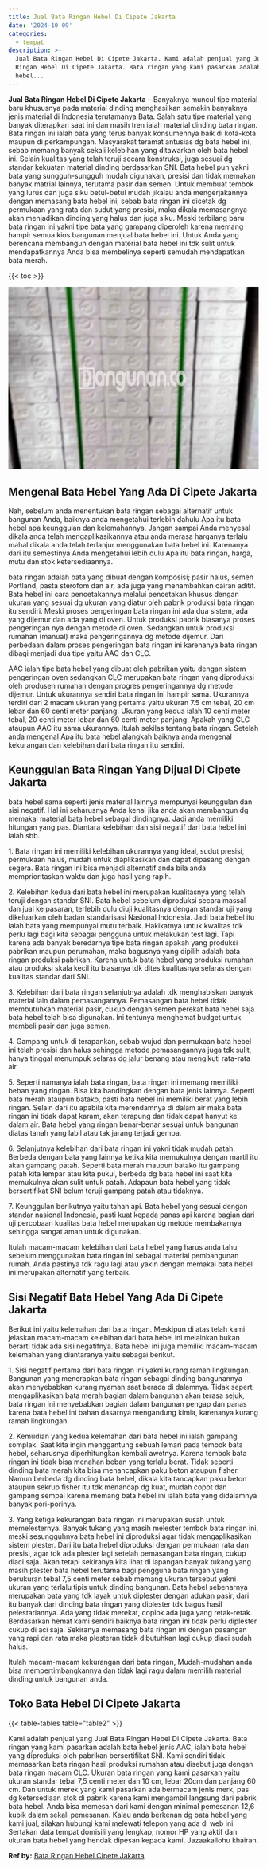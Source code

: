 ```yaml
---
title: Jual Bata Ringan Hebel Di Cipete Jakarta
date: '2024-10-09'
categories:
  - tempat
description: >-
  Jual Bata Ringan Hebel Di Cipete Jakarta. Kami adalah penjual yang Jual Bata
  Ringan Hebel Di Cipete Jakarta. Bata ringan yang kami pasarkan adalah bata
  hebel...
---
```


**Jual Bata Ringan Hebel Di Cipete Jakarta** – Banyaknya muncul tipe material baru khususnya pada material dinding menghasilkan semakin banyaknya jenis material di Indonesia terutamanya Bata. Salah satu tipe material yang banyak diterapkan saat ini dan masih tren ialah material dinding bata ringan. Bata ringan ini ialah bata yang terus banyak konsumennya baik di kota-kota maupun di perkampungan. Masyarakat teramat antusias dg bata hebel ini, sebab memang banyak sekali kelebihan yang ditawarkan oleh bata hebel ini. Selain kualitas yang telah teruji secara konstruksi, juga sesuai dg standar kekuatan material dinding berdasarkan SNI. Bata hebel pun yakni bata yang sungguh-sungguh mudah digunakan, presisi dan tidak memakan banyak matrial lainnya, terutama pasir dan semen. Untuk membuat tembok yang lurus dan juga siku betul-betul mudah jikalau anda mengerjakannya dengan memasang bata hebel ini, sebab bata ringan ini dicetak dg permukaan yang rata dan sudut yang presisi, maka dikala memasangnya akan menjadikan dinding yang halus dan juga siku. Meski terbilang baru bata ringan ini yakni tipe bata yang gampang diperoleh karena memang hampir semua kios bangunan menjual bata hebel ini. Untuk Anda yang berencana membangun dengan material bata hebel ini tdk sulit untuk mendapatkannya Anda bisa membelinya seperti semudah mendapatkan bata merah.

{{< toc >}}

![Jual Bata Ringan Hebel Di Cipete Jakarta](/images/jual-hebel-murah-11.png)

## Mengenal Bata Hebel Yang Ada Di Cipete Jakarta

Nah, sebelum anda menentukan bata ringan sebagai alternatif untuk bangunan Anda, baiknya anda mengetahui terlebih dahulu Apa itu bata hebel apa keunggulan dan kelemahannya. Jangan sampai Anda menyesal dikala anda telah mengaplikasikannya atau anda merasa harganya terlalu mahal dikala anda telah terlanjur menggunakan bata hebel ini. Karenanya dari itu semestinya Anda mengetahui lebih dulu Apa itu bata ringan, harga, mutu dan stok ketersediaannya.

bata ringan adalah bata yang dibuat dengan komposisi; pasir halus, semen Portland, pasta sterofom dan air, ada juga yang menambahkan cairan aditif. Bata hebel ini cara pencetakannya melalui pencetakan khusus dengan ukuran yang sesuai dg ukuran yang diatur oleh pabrik produksi bata ringan itu sendiri. Meski proses pengeringan bata ringan ini ada dua sistem, ada yang dijemur dan ada yang di oven. Untuk produksi pabrik biasanya proses pengeringan nya dengan metode di oven. Sedangkan untuk produksi rumahan (manual) maka pengeringannya dg metode dijemur. Dari perbedaan dalam proses pengeringan bata ringan ini karenanya bata ringan dibagi menjadi dua tipe yaitu AAC dan CLC.

AAC ialah tipe bata hebel yang dibuat oleh pabrikan yaitu dengan sistem pengeringan oven sedangkan CLC merupakan bata ringan yang diproduksi oleh produsen rumahan dengan progres pengeringannya dg metode dijemur. Untuk ukurannya sendiri bata ringan ini hampir sama. Ukurannya terdiri dari 2 macam ukuran yang pertama yaitu ukuran 7.5 cm tebal, 20 cm lebar dan 60 centi meter panjang. Ukuran yang kedua ialah 10 centi meter tebal, 20 centi meter lebar dan 60 centi meter panjang. Apakah yang CLC ataupun AAC itu sama ukurannya. Itulah sekilas tentang bata ringan. Setelah anda mengenal Apa itu bata hebel alangkah baiknya anda mengenal kekurangan dan kelebihan dari bata ringan itu sendiri.

## Keunggulan Bata Ringan Yang Dijual Di Cipete Jakarta

bata hebel sama seperti jenis material lainnya mempunyai keunggulan dan sisi negatif. Hal ini seharusnya Anda kenal jika anda akan membangun dg memakai material bata hebel sebagai dindingnya. Jadi anda memiliki hitungan yang pas. Diantara kelebihan dan sisi negatif dari bata hebel ini ialah sbb.

1\. Bata ringan ini memiliki kelebihan ukurannya yang ideal, sudut presisi, permukaan halus, mudah untuk diaplikasikan dan dapat dipasang dengan segera. Bata ringan ini bisa menjadi alternatif anda bila anda memprioritaskan waktu dan juga hasil yang rapih.

2\. Kelebihan kedua dari bata hebel ini merupakan kualitasnya yang telah teruji dengan standar SNI. Bata hebel sebelum diproduksi secara massal dan jual ke pasaran, terlebih dulu diuji kualitasnya dengan standar uji yang dikeluarkan oleh badan standarisasi Nasional Indonesia. Jadi bata hebel itu ialah bata yang mempunyai mutu terbaik. Hakikatnya untuk kwalitas tdk perlu lagi bagi kita sebagai pengguna untuk melakukan test lagi. Tapi karena ada banyak beredarnya tipe bata ringan apakah yang produksi pabrikan maupun perumahan, maka bagusnya yang dipilih adalah bata ringan produksi pabrikan. Karena untuk bata hebel yang produksi rumahan atau produksi skala kecil itu biasanya tdk dites kualitasnya selaras dengan kualitas standar dari SNI.

3\. Kelebihan dari bata ringan selanjutnya adalah tdk menghabiskan banyak material lain dalam pemasangannya. Pemasangan bata hebel tidak membutuhkan material pasir, cukup dengan semen perekat bata hebel saja bata hebel telah bisa digunakan. Ini tentunya menghemat budget untuk membeli pasir dan juga semen.

4\. Gampang untuk di terapankan, sebab wujud dan permukaan bata hebel ini telah presisi dan halus sehingga metode pemasangannya juga tdk sulit, hanya tinggal menumpuk selaras dg jalur benang atau mengikuti rata-rata air.

5\. Seperti namanya ialah bata ringan, bata ringan ini memang memiliki beban yang ringan. Bisa kita bandingkan dengan bata jenis lainnya. Seperti bata merah ataupun batako, pasti bata hebel ini memiliki berat yang lebih ringan. Selain dari itu apabila kita merendamnya di dalam air maka bata ringan ini tidak dapat karam, akan terapung dan tidak dapat hanyut ke dalam air. Bata hebel yang ringan benar-benar sesuai untuk bangunan diatas tanah yang labil atau tak jarang terjadi gempa.

6\. Selanjutnya kelebihan dari bata ringan ini yakni tidak mudah patah. Berbeda dengan bata yang lainnya ketika kita memukulnya dengan martil itu akan gampang patah. Seperti bata merah maupun batako itu gampang patah kita lempar atau kita pukul, berbeda dg bata hebel ini saat kita memukulnya akan sulit untuk patah. Adapaun bata hebel yang tidak bersertifikat SNI belum teruji gampang patah atau tidaknya.

7\. Keunggulan berikutnya yaitu tahan api. Bata hebel yang sesuai dengan standar nasional Indonesia, pasti kuat kepada panas api karena bagian dari uji percobaan kualitas bata hebel merupakan dg metode membakarnya sehingga sangat aman untuk digunakan.

Itulah macam-macam kelebihan dari bata hebel yang harus anda tahu sebelum menggunakan bata ringan ini sebagai material pembangunan rumah. Anda pastinya tdk ragu lagi atau yakin dengan memakai bata hebel ini merupakan alternatif yang terbaik.

## Sisi Negatif Bata Hebel Yang Ada Di Cipete Jakarta

Berikut ini yaitu kelemahan dari bata ringan. Meskipun di atas telah kami jelaskan macam-macam kelebihan dari bata hebel ini melainkan bukan berarti tidak ada sisi negatifnya. Bata hebel ini juga memiliki macam-macam kelemahan yang diantaranya yaitu sebagai berikut.

1\. Sisi negatif pertama dari bata ringan ini yakni kurang ramah lingkungan. Bangunan yang menerapkan bata ringan sebagai dinding bangunannya akan menyebabkan kurang nyaman saat berada di dalamnya. Tidak seperti mengaplikasikan bata merah bagian dalam bangunan akan terasa sejuk, bata ringan ini menyebabkan bagian dalam bangunan pengap dan panas karena bata hebel ini bahan dasarnya mengandung kimia, karenanya kurang ramah lingkungan.

2\. Kemudian yang kedua kelemahan dari bata hebel ini ialah gampang somplak. Saat kita ingin menggantung sebuah lemari pada tembok bata hebel, seharusnya diperhitungkan kembali awetnya. Karena tembok bata ringan ini tidak bisa menahan beban yang terlalu berat. Tidak seperti dinding bata merah kita bisa menancapkan paku beton ataupun fisher. Namun berbeda dg dinding bata hebel, dikala kita tancapkan paku beton ataupun sekrup fisher itu tdk menancap dg kuat, mudah copot dan gampang sempal karena memang bata hebel ini ialah bata yang didalamnya banyak pori-porinya.

3\. Yang ketiga kekurangan bata ringan ini merupakan susah untuk memelesternya. Banyak tukang yang masih melester tembok bata ringan ini, meski sesungguhnya bata hebel ini diproduksi agar tidak mengaplikasikan sistem plester. Dari itu bata hebel diproduksi dengan permukaan rata dan presisi, agar tdk ada plester lagi setelah pemasangan bata ringan, cukup diaci saja. Akan tetapi sekiranya kita lihat di lapangan banyak tukang yang masih plester bata hebel terutama bagi pengguna bata ringan yang berukuran tebal 7,5 centi meter sebab memang ukuran tersebut yakni ukuran yang terlalu tipis untuk dinding bangunan. Bata hebel sebenarnya merupakan bata yang tdk layak untuk diplester dengan adukan pasir, dari itu banyak dari dinding bata ringan yang diplester tdk bagus hasil pelestariannya. Ada yang tidak merekat, coplok ada juga yang retak-retak. Berdasarkan hemat kami sendiri baiknya bata ringan ini tidak perlu diplester cukup di aci saja. Sekiranya memasang bata ringan ini dengan pasangan yang rapi dan rata maka plesteran tidak dibutuhkan lagi cukup diaci sudah halus.

Itulah macam-macam kekurangan dari bata ringan, Mudah-mudahan anda bisa mempertimbangkannya dan tidak lagi ragu dalam memilih material dinding untuk bangunan anda.

## Toko Bata Hebel Di Cipete Jakarta

{{< table-tables table="table2" >}}

Kami adalah penjual yang Jual Bata Ringan Hebel Di Cipete Jakarta. Bata ringan yang kami pasarkan adalah bata hebel jenis AAC, ialah bata hebel yang diproduksi oleh pabrikan bersertifikat SNI. Kami sendiri tidak memasarkan bata ringan hasil produksi rumahan atau disebut juga dengan bata ringan macam CLC. Ukuran bata ringan yang kami pasarkan yaitu ukuran standar tebal 7,5 centi meter dan 10 cm, lebar 20cm dan panjang 60 cm. Dan untuk merek yang kami pasarkan ada bermacam jenis merk, pas dg ketersediaan stok di pabrik karena kami mengambil langsung dari pabrik bata hebel. Anda bisa memesan dari kami dengan minimal pemesanan 12,6 kubik dalam sekali pemesanan. Kalau anda berkenan dg bata hebel yang kami jual, silakan hubungi kami melewati telepon yang ada di web ini. Sertakan data tempat domisili yang lengkap, nomor HP yang aktif dan ukuran bata hebel yang hendak dipesan kepada kami. Jazaakallohu khairan.

**Ref by:** [Bata Ringan Hebel Cipete Jakarta](https://id.wikipedia.org/wiki/Bata)
